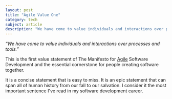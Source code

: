 ```yaml
---
layout: post
title: "Agile Value One"
category: tech
subject: article
description: "We have come to value individuals and interactions over processes and tools."
---
```


_“We have come to value individuals and interactions over processes and tools.”_

This is the first value statement of
The Manifesto for [Agile]({{site.baseurl}}tech/agile.html) Software Development
and the essential cornerstone for people creating software together.

It is a concise statement that is easy to miss.
It is an epic statement that can span all of human history from our fall to our salvation.
I consider it the most important sentence I've read in my software development career.
